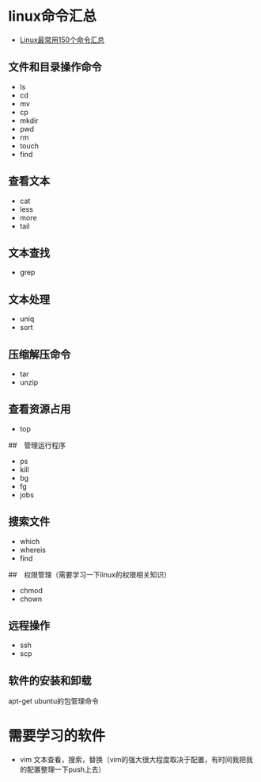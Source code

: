 # linux命令汇总

* [Linux最常用150个命令汇总](https://blog.csdn.net/colin_yu/article/details/77892874)

## 文件和目录操作命令

* ls
* cd
* mv
* cp
* mkdir
* pwd
* rm
* touch
* find

## 查看文本

* cat
* less
* more
* tail

## 文本查找

* grep

## 文本处理

* uniq
* sort

## 压缩解压命令

* tar
* unzip

## 查看资源占用

* top

##　管理运行程序

* ps
* kill
* bg
* fg
* jobs

## 搜索文件

* which
* whereis
* find

##　权限管理（需要学习一下linux的权限相关知识）

* chmod
* chown

## 远程操作

* ssh
* scp

## 软件的安装和卸载

apt-get ubuntu的包管理命令

# 需要学习的软件

* vim 文本查看，搜索，替换（vim的强大很大程度取决于配置，有时间我把我的配置整理一下push上去）

